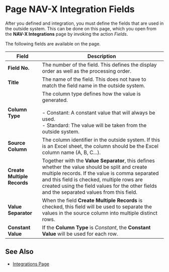 # Page NAV-X Integration Fields

After you defined and integration, you must define the fields that are used in the outside system. This can be done on this page, which you open from the **NAV-X Integrations** page by invoking the action *Fields*.

The following fields are available on the page.

| Field | Description |
|-|-|
| **Field No.** | The number of the field. This defines the display order as well as the processing order. |
| **Title** | The name of the field. This does not have to match the field name in the outside system. |
| **Column Type** | The column type defines how the value is generated.<br><br>- Constant: A constant value that will always be used.<br>- Standard: The value will be taken from the outside system. |
| **Source Column** | The column identifier in the outside system. If this is an Excel sheet, the column should be the Excel column name (A, B, C...). |
| **Create Multiple Records** | Together with the **Value Separator**, this defines whether the value should be split and create multiple records. If the value is comma separated and this field is checked, multiple rows are created using the field values for the other fields and the separated values from this field. |
| **Value Separator** | When the field **Create Multiple Records** is checked, this field will be used to separate the values in the source column into multiple distinct rows. |
| **Constant Value** | If the **Column Type** is *Constant*, the **Constant Value** will be used for each row. |

## See Also

- [Integrations Page](page-integrations.md)
